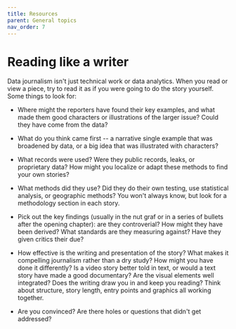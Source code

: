```yaml
---
title: Resources
parent: General topics
nav_order: 7
---
```


# Reading like a writer

Data journalism isn't just technical work or data analytics. When you read or view a piece, try to read it as if you were going to do the story  yourself. Some things to look for:

* Where might the reporters have found their key examples, and what made them good characters or illustrations of the larger issue? Could they have come from the data?

* What do you think came first -- a narrative single example that was broadened by data, or a big idea that was illustrated with characters?

* What records were used? Were they public records, leaks, or proprietary data?  How  might you localize or adapt these methods to find your own stories?

* What methods did they use? Did they do their own testing, use statistical analysis, or geographic methods? You won't always know, but look for a methodology section in each story.

* Pick out the key findings (usually in the nut graf or in a series of bullets after the opening chapter): are they controverial? How might they have been derived? What standards are they measuring against? Have they given critics their due?

* How effective is the writing and presentation of the story? What makes it compelling journalism rather than a dry study? How might you have done it differently? Is a video story better told in text, or would a text story have made a good documentary? Are the visual elements well integrated? Does the writing draw you in and keep you reading? Think about structure, story length, entry points and graphics all working together.

* Are you convinced? Are there holes or questions that didn't get addressed?
